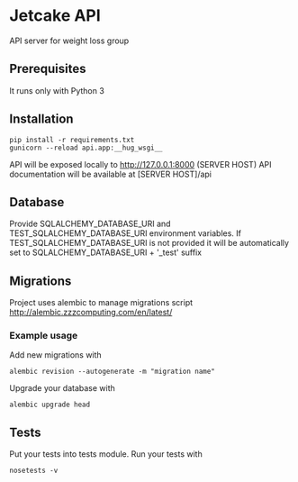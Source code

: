 Jetcake API
===========

API server for weight loss group

## Prerequisites
It runs only with Python 3

## Installation
```
pip install -r requirements.txt
gunicorn --reload api.app:__hug_wsgi__
```
API will be exposed locally to http://127.0.0.1:8000 (SERVER HOST)
API documentation will be available at [SERVER HOST]/api

## Database
Provide SQLALCHEMY_DATABASE_URI and TEST_SQLALCHEMY_DATABASE_URI environment variables.
If TEST_SQLALCHEMY_DATABASE_URI is not provided it will be automatically set to SQLALCHEMY_DATABASE_URI + '_test' suffix

## Migrations
Project uses alembic to manage migrations script
http://alembic.zzzcomputing.com/en/latest/

### Example usage
Add new migrations with
```
alembic revision --autogenerate -m "migration name"
```
Upgrade your database with
```
alembic upgrade head
```

## Tests
Put your tests into tests module.
Run your tests with
```
nosetests -v
```

